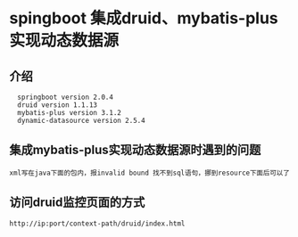 # spingboot 集成druid、mybatis-plus实现动态数据源
## 介绍
      springboot version 2.0.4
      druid version 1.1.13
      mybatis-plus version 3.1.2
      dynamic-datasource version 2.5.4

## 集成mybatis-plus实现动态数据源时遇到的问题
    xml写在java下面的包内，报invalid bound 找不到sql语句，挪到resource下面后可以了
## 访问druid监控页面的方式
    http://ip:port/context-path/druid/index.html
